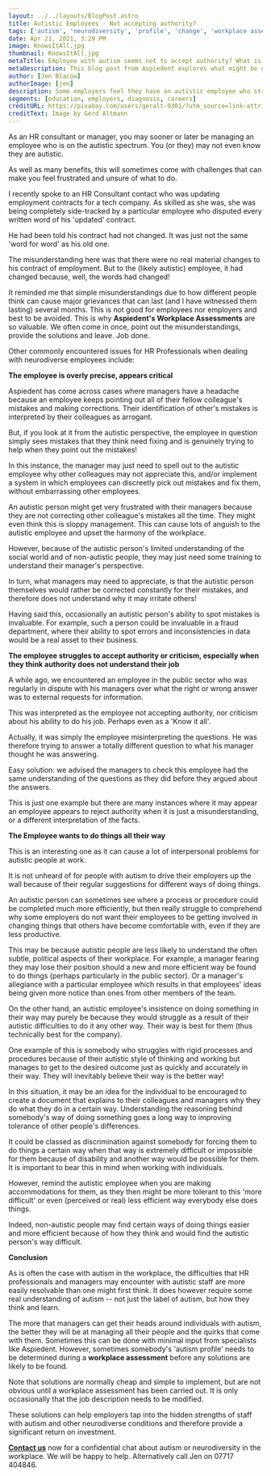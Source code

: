 ```yaml
---
layout: ../../layouts/BlogPost.astro
title: Autistic Employees - Not accepting authority?
tags: ['autism', 'neurodiversity', 'profile', 'change', 'workplace assessment']
date: Apr 21, 2021, 3:29 PM
image: KnowsItAll.jpg
thumbnail: KnowsItAll.jpg
metaTitle: Employee with autism seems not to accept authority? What is really going on. 
metaDescription: This blog post from Aspiedent explores what might be going on when an autistic employee appears to struggle to accept authority.
author: [Jen Blacow]
authorImage: [jen]
description: Some employers feel they have an autistic employee who struggles to accept authority. This got us thinking about why an employer might get this impression of an autistic employee. This blog post explores what might be going on, and how to deal with it.
segments: [education, employers, diagnosis, careers]
creditURL: https://pixabay.com/users/geralt-9301/?utm_source=link-attribution&utm_medium=referral&utm_campaign=image&utm_content=616913
creditText: Image by Gerd Altmann
---
```

As an HR consultant or manager, you may sooner or later be managing an
employee who is on the autistic spectrum. You (or they) may not even
know they are autistic. 

As well as many benefits, this will sometimes come with challenges that
can make you feel frustrated and unsure of what to do. 

I recently spoke to an HR Consultant contact who was updating employment
contracts for a tech company. As skilled as she was, she was being
completely side-tracked by a particular employee who disputed every
written word of his 'updated' contract. 

He had been told his contract had not changed. It was just not the same
'word for word' as his old one. 

The misunderstanding here was that there were no real material changes
to his contract of employment. But to the (likely autistic) employee, it
had changed because, well, the words had changed! 

It reminded me that simple misunderstandings due to how different people
think can cause major grievances that can last (and I have witnessed
them lasting) several months. This is not good for employees nor
employers and best to be avoided. This is why **Aspiedent's Workplace Assessments** are so
valuable. We often come in once, point out the misunderstandings,
provide the solutions and leave. Job done. 

Other commonly encountered issues for HR Professionals when dealing with
neurodiverse employees include:

**The employee is overly precise, appears critical**

Aspiedent has come across cases where managers have a headache because
an employee keeps pointing out all of their fellow colleague's mistakes
and making corrections. Their identification of other's mistakes is
interpreted by their colleagues as arrogant.

But, if you look at it from the autistic perspective, the employee in
question simply sees mistakes that they think need fixing and is
genuinely trying to help when they point out the mistakes! 

In this instance, the manager may just need to spell out to the autistic
employee why other colleagues may not appreciate this, and/or implement
a system in which employees can discreetly pick out mistakes and fix
them, without embarrassing other employees.  

An autistic person might get very frustrated with their managers because
they are not correcting other colleague\'s mistakes all the time. They
might even think this is sloppy management. This can cause lots of
anguish to the autistic employee and upset the harmony of the
workplace. 

However, because of the autistic person's limited understanding of the
social world and of non-autistic people, they may just need some
training to understand their manager's perspective. 

In turn, what managers may need to appreciate, is that the autistic
person themselves would rather be corrected constantly for their
mistakes, and therefore does not understand why it may irritate others!

Having said this, occasionally an autistic person's ability to spot
mistakes is invaluable. For example, such a person could be invaluable
in a fraud department, where their ability to spot errors and
inconsistencies in data would be a real asset to their business.

**The employee struggles to accept authority or criticism, especially when they think authority does not understand their job**

A while ago, we encountered an employee in the public sector who was
regularly in dispute with his managers over what the right or wrong
answer was to external requests for information.

This was interpreted as the employee not accepting authority, nor
criticism about his ability to do his job. Perhaps even as a 'Know it
all'. 

Actually, it was simply the employee misinterpreting the questions. He
was therefore trying to answer a totally different question to what his
manager thought he was answering. 

Easy solution: we advised the managers to check this employee had the
same understanding of the questions as they did before they argued about
the answers. 

This is just one example but there are many instances where it may
appear an employee appears to reject authority when it is just a
misunderstanding, or a different interpretation of the facts.

**The Employee wants to do things all their way**

This is an interesting one as it can cause a lot of interpersonal
problems for autistic people at work. 

It is not unheard of for people with autism to drive their employers up
the wall because of their regular suggestions for different ways of
doing things. 

An autistic person can sometimes see where a process or procedure could
be completed much more efficiently, but then really struggle to
comprehend why some employers do not want their employees to be getting
involved in changing things that others have become comfortable with,
even if they are less productive.

This may be because autistic people are less likely to understand the
often subtle, political aspects of their workplace. For example, a
manager fearing they may lose their position should a new and more
efficient way be found to do things (perhaps particularly in the public
sector). Or a manager's allegiance with a particular employee which
results in that employees' ideas being given more notice than ones from
other members of the team.

On the other hand, an autistic employee's insistence on doing something
in their way may purely be because they would struggle as a result of
their autistic difficulties to do it any other way. Their way is best
for them (thus technically best for the company). 

One example of this is somebody who struggles with rigid processes and
procedures because of their autistic style of thinking and working but
manages to get to the desired outcome just as quickly and accurately in
their way. They will inevitably believe their way is the better way!

In this situation, it may be an idea for the individual to be encouraged
to create a document that explains to their colleagues and managers why
they do what they do in a certain way. Understanding the reasoning
behind somebody's way of doing something goes a long way to improving
tolerance of other people's differences. 

It could be classed as discrimination against somebody for forcing them
to do things a certain way when that way is extremely difficult or
impossible for them because of disability and another way would be
possible for them. It is important to bear this in mind when working
with individuals.

However, remind the autistic employee when you are making accommodations
for them, as they then might be more tolerant to this 'more difficult'
or even (perceived or real) less efficient way everybody else does
things.

Indeed, non-autistic people may find certain ways of doing things easier
and more efficient because of how they think and would find the autistic
person's way difficult.

**Conclusion**

As is often the case with autism in the workplace, the difficulties that
HR professionals and managers may encounter with autistic staff are more
easily resolvable than one might first think. It does however require
some real understanding of autism -- not just the label of autism, but
how they think and learn. 

The more that managers can get their heads around individuals with
autism, the better they will be at managing all their people and the
quirks that come with them. Sometimes this can be done with minimal
input from specialists like Aspiedent. However, sometimes somebody's
'autism profile' needs to be determined during a **workplace assessment** before
any solutions are likely to be found.

Note that solutions are normally cheap and simple to implement, but are
not obvious until a workplace assessment has been carried out. It is
only occasionally that the job description needs to be modified.

These solutions can help employers tap into the hidden strengths of
staff with autism and other neurodiverse conditions and therefore
provide a significant return on investment. 

**[Contact us](/contact)** now for a confidential chat
about autism or neurodiversity in the workplace. We will be happy to
help. Alternatively call Jen on 07717 404846.

